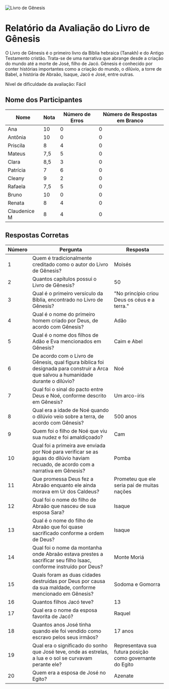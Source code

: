 ![Livro de Gênesis](https://github.com/IE-Pentecostal-Terra-de-Milagre/G-nesis/blob/25596b88e79986735c849821fb5972383170b59d/G%C3%AAnesis/G%C3%AAnesis.png)

# Relatório da Avaliação do Livro de Gênesis

O Livro de Gênesis é o primeiro livro da Bíblia hebraica (Tanakh) e do Antigo Testamento cristão. Trata-se de uma narrativa que abrange desde a criação do mundo até a morte de José, filho de Jacó. Gênesis é conhecido por conter histórias importantes como a criação do mundo, o dilúvio, a torre de Babel, a história de Abraão, Isaque, Jacó e José, entre outras.

Nível de dificuldade da avaliação: Fácil

## Nome dos Participantes

| Nome         | Nota | Número de Erros | Número de Respostas em Branco |
|--------------|------|-----------------|--------------------------------|
| Ana          | 10   | 0               | 0                              |
| Antônia      | 10   | 0               | 0                              |
| Priscila     | 8    | 4               | 0                              |
| Mateus       | 7,5  | 5               | 0                              |
| Clara        | 8,5  | 3               | 0                              |
| Patrícia     | 7    | 6               | 0                              |
| Cleany       | 9    | 2               | 0                              |
| Rafaela      | 7,5  | 5               | 0                              |
| Bruno        | 10   | 0               | 0                              |
| Renata       | 8    | 4               | 0                              |
| Claudenice M | 8    | 4               | 0                              |

## Respostas Corretas

| Número | Pergunta                                                                                                    | Resposta                                                |
|--------|------------------------------------------------------------------------------------------------------------|---------------------------------------------------------|
| 1      | Quem é tradicionalmente creditado como o autor do Livro de Gênesis?                                        | Moisés                                                  |
| 2      | Quantos capítulos possui o Livro de Gênesis?                                                                | 50                                                      |
| 3      | Qual é o primeiro versículo da Bíblia, encontrado no Livro de Gênesis?                                      | "No princípio criou Deus os céus e a terra."           |
| 4      | Qual é o nome do primeiro homem criado por Deus, de acordo com Gênesis?                                     | Adão                                                    |
| 5      | Qual é o nome dos filhos de Adão e Eva mencionados em Gênesis?                                              | Caim e Abel                                             |
| 6      | De acordo com o Livro de Gênesis, qual figura bíblica foi designada para construir a Arca que salvou a humanidade durante o dilúvio? | Noé |
| 7      | Qual foi o sinal do pacto entre Deus e Noé, conforme descrito em Gênesis?                                   | Um arco-íris                                            |
| 8      | Qual era a idade de Noé quando o dilúvio veio sobre a terra, de acordo com Gênesis?                         | 500 anos                                                |
| 9      | Quem foi o filho de Noé que viu sua nudez e foi amaldiçoado?                                                 | Cam                                                     |
| 10     | Qual foi a primeira ave enviada por Noé para verificar se as águas do dilúvio haviam recuado, de acordo com a narrativa em Gênesis? | Pomba |
| 11     | Que promessa Deus fez a Abraão enquanto ele ainda morava em Ur dos Caldeus?                                 | Prometeu que ele seria pai de muitas nações            |
| 12     | Qual foi o nome do filho de Abraão que nasceu de sua esposa Sara?                                            | Isaque                                                  |
| 13     | Qual é o nome do filho de Abraão que foi quase sacrificado conforme a ordem de Deus?                        | Isaque                                                  |
| 14     | Qual foi o nome da montanha onde Abraão estava prestes a sacrificar seu filho Isaac, conforme instruído por Deus? | Monte Moriá                                        |
| 15     | Quais foram as duas cidades destruídas por Deus por causa da sua maldade, conforme mencionado em Gênesis?   | Sodoma e Gomorra                                        |
| 16     | Quantos filhos Jacó teve?                                                                                   | 13                                                      |
| 17     | Qual era o nome da esposa favorita de Jacó?                                                                 | Raquel                                                  |
| 18     | Quantos anos José tinha quando ele foi vendido como escravo pelos seus irmãos?                              | 17 anos                                                 |
| 19     | Qual era o significado do sonho que José teve, onde as estrelas, a lua e o sol se curvavam perante ele?     | Representava sua futura posição como governante do Egito |
| 20     | Quem era a esposa de José no Egito?                                                                         | Azenate                                                 |
